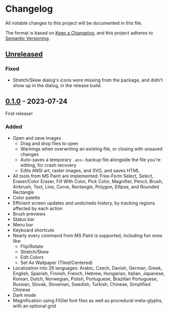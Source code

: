 # Changelog

All notable changes to this project will be documented in this file.

The format is based on [Keep a Changelog](https://keepachangelog.com/en/1.0.0/),
and this project adheres to [Semantic Versioning](https://semver.org/spec/v2.0.0.html).

## [Unreleased]

### Fixed

- Stretch/Skew dialog's icons were missing from the package, and didn't show up in the dialog, in the release build.

## [0.1.0] - 2023-07-24

First release!

### Added

- Open and save images
  - Drag and drop files to open
  - Warnings when overwriting an existing file, or closing with unsaved changes
  - Auto-saves a temporary `.ans~` backup file alongside the file you're editing, for crash recovery
  - Edits ANSI art, raster images, and SVG, and saves HTML
- All tools from MS Paint are implemented: Free-Form Select, Select, Eraser/Color Eraser, Fill With Color, Pick Color, Magnifier, Pencil, Brush, Airbrush, Text, Line, Curve, Rectangle, Polygon, Ellipse, and Rounded Rectangle
- Color palette
- Efficient screen updates and undo/redo history, by tracking regions affected by each action
- Brush previews
- Status bar
- Menu bar
- Keyboard shortcuts
- Nearly every command from MS Paint is supported, including fun ones like:
  - Flip/Rotate
  - Stretch/Skew
  - Edit Colors
  - Set As Wallpaper (Tiled/Centered)
- Localization into 26 languages: Arabic, Czech, Danish, German, Greek, English, Spanish, Finnish, French, Hebrew, Hungarian, Italian, Japanese, Korean, Dutch, Norwegian, Polish, Portuguese, Brazilian Portuguese, Russian, Slovak, Slovenian, Swedish, Turkish, Chinese, Simplified Chinese
- Dark mode
- Magnification using FIGlet font files as well as procedural meta-glyphs, with an optional grid

[unreleased]: https://github.com/1j01/textual-paint/compare/v0.1.0...HEAD
[0.1.0]: https://github.com/1j01/textual-paint/releases/tag/v0.1.0
